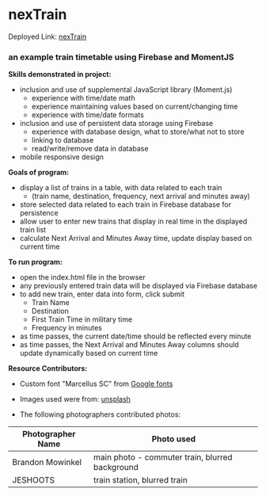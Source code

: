 # nexTrain
Deployed Link: [nexTrain](https://vwhope.github.io/nexTrain/)

### an example train timetable using Firebase and MomentJS



**Skills demonstrated in project:**
* inclusion and use of supplemental JavaScript library (Moment.js)
  * experience with time/date math
  * experience maintaining values based on current/changing time
  * experience with time/date formats  
* inclusion and use of persistent data storage using Firebase
    * experience with database design, what to store/what not to store
    * linking to database
    * read/write/remove data in database
* mobile responsive design
    
**Goals of program:**
* display a list of trains in a table, with data related to each train 
  * (train name, destination, frequency, next arrival and minutes away)
* store selected data related to each train in Firebase database for persistence
* allow user to enter new trains that display in real time in the displayed train list
* calculate Next Arrival and Minutes Away time, update display based on current time

**To run program:**
* open the index.html file in the browser
* any previously entered train data will be displayed via Firebase database
* to add new train, enter data into form, click submit
  * Train Name
  * Destination
  * First Train Time in military time
  * Frequency in minutes
* as time passes, the current date/time should be reflected every minute
* as time passes, the Next Arrival and Minutes Away columns should update dynamically based on current time

**Resource Contributors:**
* Custom font "Marcellus SC" from [Google fonts](https://fonts.google.com/)
* Images used were from: [unsplash](https://unsplash.com/)

* The following photographers contributed photos:

Photographer Name | Photo used  
----------------- | ----------
Brandon Mowinkel | main photo - commuter train, blurred background 
JESHOOTS | train station, blurred train

